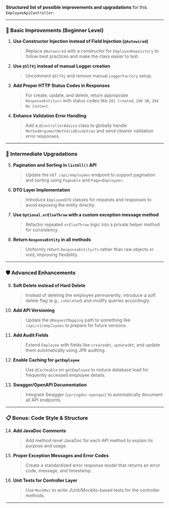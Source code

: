 **Structured list of possible improvements and upgradations**  for this `EmployeeApiController`:

---

### 🌟 Basic Improvements (Beginner Level)

1. **Use Constructor Injection instead of Field Injection (`@Autowired`)**  
   > Replace `@Autowired` with a constructor for `EmployeeRepository` to follow best practices and make the class easier to test.

2. **Use `@Slf4j` instead of manual Logger creation**  
   > Uncomment `@Slf4j` and remove manual `LoggerFactory` setup.

3. **Add Proper HTTP Status Codes in Responses**  
   > For create, update, and delete, return appropriate `ResponseEntity<>` with status codes like `201 Created`, `200 OK`, `204 No Content`.

4. **Enhance Validation Error Handling**  
   > Add a `@ControllerAdvice` class to globally handle `MethodArgumentNotValidException` and send cleaner validation error responses.

---

### 🚀 Intermediate Upgradations

5. **Pagination and Sorting in `listAll()` API**  
   > Update the `GET /api/employees` endpoint to support pagination and sorting using `Pageable` and `Page<Employee>`.

6. **DTO Layer Implementation**  
   > Introduce `EmployeeDTO` classes for requests and responses to avoid exposing the entity directly.

7. **Use `Optional.orElseThrow` with a custom exception message method**  
   > Refactor repeated `orElseThrow` logic into a private helper method for consistency.

8. **Return `ResponseEntity` in all methods**  
   > Uniformly return `ResponseEntity<T>` rather than raw objects or void, improving flexibility.

---

### 🛡️ Advanced Enhancements

9. **Soft Delete instead of Hard Delete**  
   > Instead of deleting the employee permanently, introduce a soft delete flag (e.g., `isDeleted`) and modify queries accordingly.

10. **Add API Versioning**  
    > Update the `@RequestMapping` path to something like `/api/v1/employees` to prepare for future versions.

11. **Add Audit Fields**  
    > Extend `Employee` with fields like `createdAt`, `updatedAt`, and update them automatically using JPA auditing.

12. **Enable Caching for `getEmployee`**  
    > Use `@Cacheable` on `getEmployee` to reduce database load for frequently accessed employee details.

13. **Swagger/OpenAPI Documentation**  
    > Integrate Swagger (`springdoc-openapi`) to automatically document all API endpoints.

---

### 📋 Bonus: Code Style & Structure

14. **Add JavaDoc Comments**  
    > Add method-level JavaDoc for each API method to explain its purpose and usage.

15. **Proper Exception Messages and Error Codes**  
    > Create a standardized error response model that returns an error code, message, and timestamp.

16. **Unit Tests for Controller Layer**  
    > Use `MockMvc` to write JUnit/Mockito-based tests for the controller methods.

---


